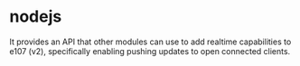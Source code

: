 # nodejs
It provides an API that other modules can use to add realtime capabilities to e107 (v2), specifically enabling pushing updates to open connected clients.
